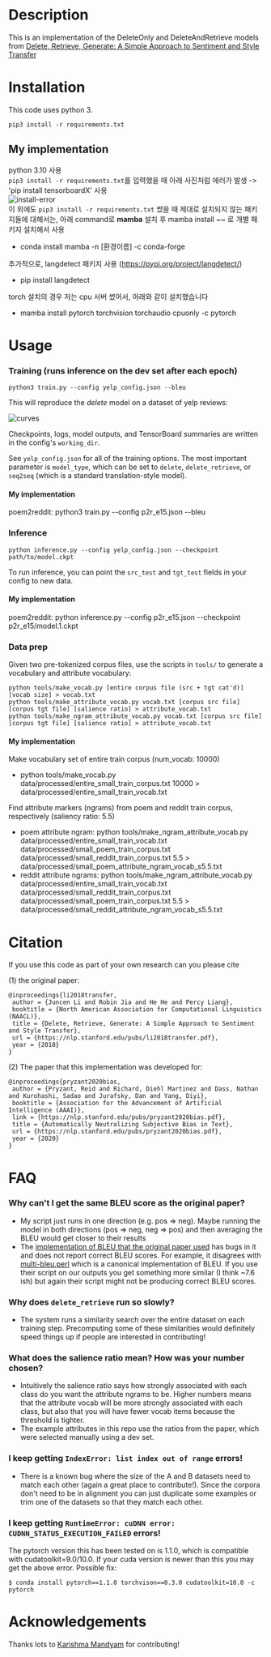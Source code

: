 # Description

This is an implementation of the DeleteOnly and DeleteAndRetrieve models from [Delete, Retrieve, Generate:
A Simple Approach to Sentiment and Style Transfer](https://arxiv.org/pdf/1804.06437.pdf)

# Installation

This code uses python 3.       

`pip3 install -r requirements.txt`       

## My implementation
python 3.10 사용        
`pip3 install -r requirements.txt`를 입력했을 때 아래 사진처럼 에러가 발생 -> 'pip install tensorboardX' 사용                
![install-error](https://user-images.githubusercontent.com/86412887/205253321-45e84c16-04ac-43d6-9b89-717cecd8ae10.png)               
이 외에도 `pip3 install -r requirements.txt` 썼을 때 제대로 설치되지 않는 패키지들에 대해서는, 아래 command로 **mamba** 설치 후 mamba install ~~ 로 개별 패키지 설치해서 사용     
- conda install mamba -n [환경이름] -c conda-forge      


추가적으로, langdetect 패키지 사용 (https://pypi.org/project/langdetect/)
- pip install langdetect          


torch 설치의 경우 저는 cpu 서버 썼어서, 아래와 같이 설치했습니다           
- mamba install pytorch torchvision torchaudio cpuonly -c pytorch


# Usage

### Training (runs inference on the dev set after each epoch)

`python3 train.py --config yelp_config.json --bleu`

This will reproduce the _delete_ model on a dataset of yelp reviews:

![curves](https://i.imgur.com/jfYaDBr.png)

Checkpoints, logs, model outputs, and TensorBoard summaries are written in the config's `working_dir`.

See `yelp_config.json` for all of the training options. The most important parameter is `model_type`, which can be set to `delete`, `delete_retrieve`, or `seq2seq` (which is a standard translation-style model).

#### My implementation
poem2reddit: python3 train.py --config p2r_e15.json --bleu

### Inference

`python inference.py --config yelp_config.json --checkpoint path/to/model.ckpt`

To run inference, you can point the `src_test` and `tgt_test` fields in your config to new data.

#### My implementation
poem2reddit: python inference.py --config p2r_e15.json --checkpoint p2r_e15/model.1.ckpt


### Data prep

Given two pre-tokenized corpus files, use the scripts in `tools/` to generate a vocabulary and attribute vocabulary:

```
python tools/make_vocab.py [entire corpus file (src + tgt cat'd)] [vocab size] > vocab.txt
python tools/make_attribute_vocab.py vocab.txt [corpus src file] [corpus tgt file] [salience ratio] > attribute_vocab.txt
python tools/make_ngram_attribute_vocab.py vocab.txt [corpus src file] [corpus tgt file] [salience ratio] > attribute_vocab.txt
```
#### My implementation       
Make vocabulary set of entire train corpus (num_vocab: 10000)          
- python tools/make_vocab.py data/processed/entire_small_train_corpus.txt 10000 > data/processed/entire_small_train_vocab.txt        

Find attribute markers (ngrams) from poem and reddit train corpus, respectively (saliency ratio: 5.5)               
- poem attribute ngram: python tools/make_ngram_attribute_vocab.py data/processed/entire_small_train_vocab.txt data/processed/small_poem_train_corpus.txt data/processed/small_reddit_train_corpus.txt 5.5 > data/processed/small_poem_attribute_ngram_vocab_s5.5.txt                   
- reddit attribute ngrams: python tools/make_ngram_attribute_vocab.py data/processed/entire_small_train_vocab.txt data/processed/small_reddit_train_corpus.txt data/processed/small_poem_train_corpus.txt 5.5 > data/processed/small_reddit_attribute_ngram_vocab_s5.5.txt        


# Citation

If you use this code as part of your own research can you please cite 

(1) the original paper:
```
@inproceedings{li2018transfer,
 author = {Juncen Li and Robin Jia and He He and Percy Liang},
 booktitle = {North American Association for Computational Linguistics (NAACL)},
 title = {Delete, Retrieve, Generate: A Simple Approach to Sentiment and Style Transfer},
 url = {https://nlp.stanford.edu/pubs/li2018transfer.pdf},
 year = {2018}
}

```

(2) The paper that this implementation was developed for:
```
@inproceedings{pryzant2020bias,
 author = {Pryzant, Reid and Richard, Diehl Martinez and Dass, Nathan and Kurohashi, Sadao and Jurafsky, Dan and Yang, Diyi},
 booktitle = {Association for the Advancement of Artificial Intelligence (AAAI)},
 link = {https://nlp.stanford.edu/pubs/pryzant2020bias.pdf},
 title = {Automatically Neutralizing Subjective Bias in Text},
 url = {https://nlp.stanford.edu/pubs/pryzant2020bias.pdf},
 year = {2020}
}
```


# FAQ

### Why can't I get the same BLEU score as the original paper? 

- My script just runs in one direction (e.g. pos => neg). Maybe running the model in both directions (pos => neg, neg => pos) and then averaging the BLEU would get closer to their results
- The [implementation of BLEU that the original paper used](https://github.com/lijuncen/Sentiment-and-Style-Transfer/blob/250d22d39607bf697082861af935ab8e66e2160c/src/test_tool/BLEU/my_bleu_evaluate.py) has bugs in it and does not report correct BLEU scores. For example, it disagrees with [multi-bleu.perl](https://github.com/moses-smt/mosesdecoder/blob/master/scripts/generic/multi-bleu.perl) which is a canonical implementation of BLEU. If you use their script on our outputs you get something more similar (I think ~7.6 ish) but again their script might not be producing correct BLEU scores. 

### Why does `delete_retrieve` run so slowly? 

- The system runs a similarity search over the entire dataset on each training step. Precomputing some of these similarities would definitely speed things up if people are interested in contributing!

### What does the salience ratio mean? How was your number chosen?

- Intuitively the salience ratio says how strongly associated with each class do you want the attribute ngrams to be. Higher numbers means that the attribute vocab will be more strongly associated with each class, but also that you will have fewer vocab items because the threshold is tighter.
- The example attributes in this repo use the ratios from the paper, which were selected manually using a dev set. 


### I keep getting `IndexError: list index out of range` errors! 

- There is a known bug where the size of the A and B datasets need to match each other (again a great place to contribute!). Since the corpora don't need to be in alignment you can just duplicate some examples or trim one of the datasets so that they match each other. 

### I keep getting `RuntimeError: cuDNN error: CUDNN_STATUS_EXECUTION_FAILED` errors!
The pytorch version this has been tested on is 1.1.0, which is compatible with cudatoolkit=9.0/10.0. If your cuda version is newer than this you may get the above error. Possible fix: 
```
$ conda install pytorch==1.1.0 torchvison==0.3.0 cudatoolkit=10.0 -c pytorch
```


# Acknowledgements

Thanks lots to [Karishma Mandyam](https://github.com/kmandyam) for contributing! 
